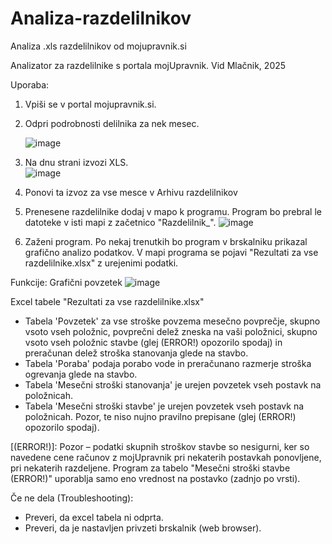 # Analiza-razdelilnikov
Analiza .xls razdelilnikov od mojupravnik.si

Analizator za razdelilnike s portala mojUpravnik. 				Vid Mlačnik, 2025

Uporaba:
1.	Vpiši se v portal mojupravnik.si. 
2.	Odpri podrobnosti delilnika za nek mesec.

  	![image](https://github.com/user-attachments/assets/f2cfcf70-7e9b-45f4-b8b0-15bb2494b17c)
4.	Na dnu strani izvozi XLS.  
    ![image](https://github.com/user-attachments/assets/b1b235eb-a131-48e9-8e35-e9668734ab9f)
5.	Ponovi ta izvoz za vse mesce v Arhivu razdelilnikov
6.	Prenesene razdelilnike dodaj v mapo k programu. Program bo prebral le datoteke v isti mapi z začetnico "Razdelilnik_".
    ![image](https://github.com/user-attachments/assets/67b3d1d8-31ac-4f7f-a42a-5bb8b0618ea5)
7.	Zaženi program. 
Po nekaj trenutkih bo program v brskalniku prikazal grafično analizo podatkov. 
V mapi programa se pojavi "Rezultati za vse razdelilnike.xlsx" z urejenimi podatki.




Funkcije:
Grafični povzetek 
![image](https://github.com/user-attachments/assets/7a29ac65-d80e-4b6b-b35c-f2c5ba218de3)

Excel tabele "Rezultati za vse razdelilnike.xlsx"
-	Tabela 'Povzetek' za vse stroške povzema mesečno povprečje, skupno vsoto vseh položnic, povprečni delež zneska na vaši položnici, skupno vsoto vseh položnic stavbe (glej (ERROR!) opozorilo spodaj) in preračunan delež stroška stanovanja glede na stavbo. 
-	Tabela 'Poraba' podaja porabo vode in preračunano razmerje stroška ogrevanja glede na stavbo.
-	Tabela 'Mesečni stroški stanovanja' je urejen povzetek vseh postavk na položnicah.
-	Tabela 'Mesečni stroški stavbe' je urejen povzetek vseh postavk na položnicah. Pozor, te niso nujno pravilno prepisane (glej (ERROR!) opozorilo spodaj).

[(ERROR!)]: Pozor – podatki skupnih stroškov stavbe so nesigurni, ker so navedene cene računov z mojUpravnik pri nekaterih postavkah ponovljene, pri nekaterih razdeljene. Program za tabelo "Mesečni stroški stavbe (ERROR!)" uporablja samo eno vrednost na postavko (zadnjo po vrsti).






Če ne dela (Troubleshooting): 
-	Preveri, da excel tabela ni odprta. 
-	Preveri, da je nastavljen privzeti brskalnik (web browser).
